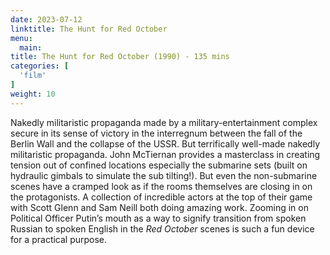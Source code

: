 ```yaml
---
date: 2023-07-12
linktitle: The Hunt for Red October
menu:
  main:
title: The Hunt for Red October (1990) - 135 mins
categories: [
  'film'
]
weight: 10
---
```


Nakedly militaristic propaganda made by a military-entertainment complex secure in its sense of victory in the interregnum between the fall of the Berlin Wall and the collapse of the USSR. But terrifically well-made nakedly militaristic propaganda. John McTiernan provides a masterclass in creating tension out of confined locations especially the submarine sets (built on hydraulic gimbals to simulate the sub tilting!). But even the non-submarine scenes have a cramped look as if the rooms themselves are closing in on the protagonists. A collection of incredible actors at the top of their game with Scott Glenn and Sam Neill both doing amazing work. Zooming in on Political Officer Putin’s mouth as a way to signify transition from spoken Russian to spoken English in the *Red October* scenes is such a fun device for a practical purpose. 

